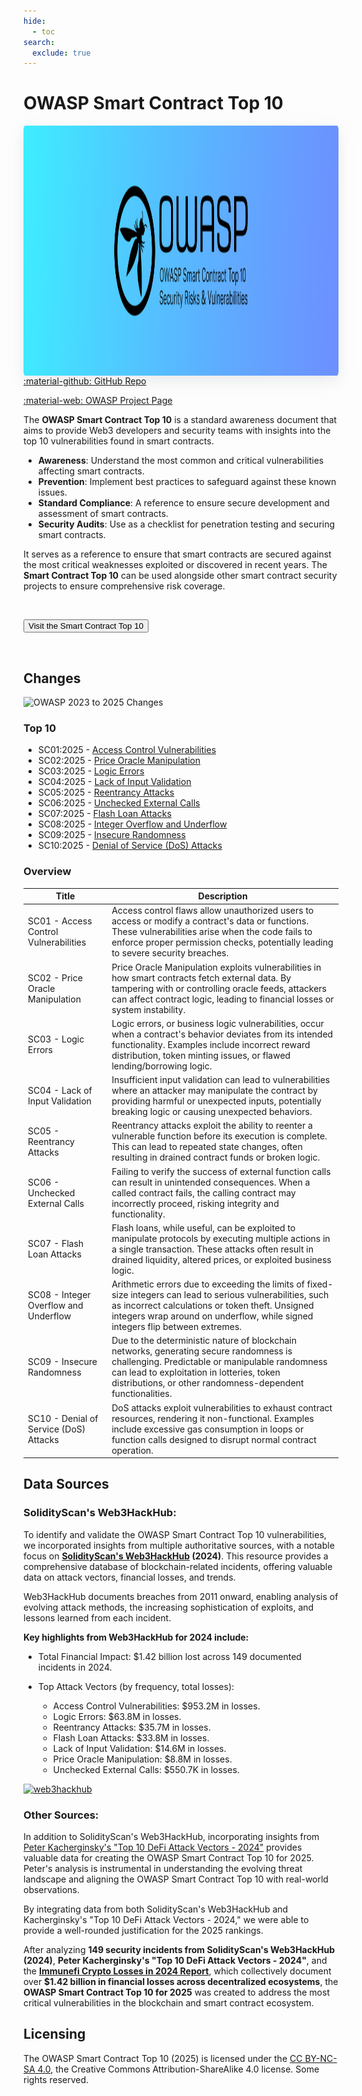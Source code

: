```yaml
---
hide:
  - toc
search:
  exclude: true
---
```


# OWASP Smart Contract Top 10

<img src="../assets/sctop10.png" 
     align="right" 
     style="border-radius: 3px; margin-left: 5em; box-shadow: rgba(149, 157, 165, 0.2) 0px 8px 24px;" 
     width="550px" 
     height="400px">

<a href="https://github.com/OWASP/www-project-smart-contract-top-10">:material-github: GitHub Repo</a>

<a href="https://owasp.org/www-project-smart-contract-top-10">:material-web: OWASP Project Page</a>

The **OWASP Smart Contract Top 10** is a standard awareness document that aims to provide Web3 developers and security teams with insights into the top 10 vulnerabilities found in smart contracts.

- **Awareness**: Understand the most common and critical vulnerabilities affecting smart contracts.
- **Prevention**: Implement best practices to safeguard against these known issues.
- **Standard Compliance**: A reference to ensure secure development and assessment of smart contracts.
- **Security Audits**: Use as a checklist for penetration testing and securing smart contracts.

It serves as a reference to ensure that smart contracts are secured against the most critical weaknesses exploited or discovered in recent years. The **Smart Contract Top 10** can be used alongside other smart contract security projects to ensure comprehensive risk coverage.

<br>

<button class="scs-button" onclick="window.location.href='https://owasp.org/www-project-smart-contract-top-10/';"> Visit the Smart Contract Top 10</button>

<br>

## Changes


![OWASP 2023 to 2025 Changes](../assets/images/Mapping2023-2025.png)

### Top 10

* SC01:2025 - [Access Control Vulnerabilities](2025/en/src/SC01-access-control.md)
* SC02:2025 - [Price Oracle Manipulation](2025/en/src/SC02-price-oracle-manipulation.md)
* SC03:2025 - [Logic Errors](2025/en/src/SC03-logic-errors.md)
* SC04:2025 - [Lack of Input Validation](2025/en/src/SC04-lack-of-input-validation.md)
* SC05:2025 - [Reentrancy Attacks](2025/en/src/SC05-reentrancy-attacks.md)
* SC06:2025 - [Unchecked External Calls](2025/en/src/SC06-unchecked-external-calls.md)
* SC07:2025 - [Flash Loan Attacks](2025/en/src/SC07-flash-loan-attacks.md)
* SC08:2025 - [Integer Overflow and Underflow](2025/en/src/SC08-integer-overflow-underflow.md)
* SC09:2025 - [Insecure Randomness](2025/en/src/SC09-insecure-randomness.md)
* SC10:2025 - [Denial of Service (DoS) Attacks](2025/en/src/SC10-denial-of-service.md)

### Overview

| Title | Description |
| -- | -- |
| SC01 - Access Control Vulnerabilities | Access control flaws allow unauthorized users to access or modify a contract's data or functions. These vulnerabilities arise when the code fails to enforce proper permission checks, potentially leading to severe security breaches. |
| SC02 - Price Oracle Manipulation | Price Oracle Manipulation exploits vulnerabilities in how smart contracts fetch external data. By tampering with or controlling oracle feeds, attackers can affect contract logic, leading to financial losses or system instability. |
| SC03 - Logic Errors | Logic errors, or business logic vulnerabilities, occur when a contract's behavior deviates from its intended functionality. Examples include incorrect reward distribution, token minting issues, or flawed lending/borrowing logic. |
| SC04 - Lack of Input Validation | Insufficient input validation can lead to vulnerabilities where an attacker may manipulate the contract by providing harmful or unexpected inputs, potentially breaking logic or causing unexpected behaviors. |
| SC05 - Reentrancy Attacks | Reentrancy attacks exploit the ability to reenter a vulnerable function before its execution is complete. This can lead to repeated state changes, often resulting in drained contract funds or broken logic. |
| SC06 - Unchecked External Calls | Failing to verify the success of external function calls can result in unintended consequences. When a called contract fails, the calling contract may incorrectly proceed, risking integrity and functionality. |
| SC07 - Flash Loan Attacks | Flash loans, while useful, can be exploited to manipulate protocols by executing multiple actions in a single transaction. These attacks often result in drained liquidity, altered prices, or exploited business logic. |
| SC08 - Integer Overflow and Underflow | Arithmetic errors due to exceeding the limits of fixed-size integers can lead to serious vulnerabilities, such as incorrect calculations or token theft. Unsigned integers wrap around on underflow, while signed integers flip between extremes. |
| SC09 - Insecure Randomness | Due to the deterministic nature of blockchain networks, generating secure randomness is challenging. Predictable or manipulable randomness can lead to exploitation in lotteries, token distributions, or other randomness-dependent functionalities. |
| SC10 - Denial of Service (DoS) Attacks | DoS attacks exploit vulnerabilities to exhaust contract resources, rendering it non-functional. Examples include excessive gas consumption in loops or function calls designed to disrupt normal contract operation. |

## Data Sources

### SolidityScan's Web3HackHub:

To identify and validate the OWASP Smart Contract Top 10 vulnerabilities, we incorporated insights from multiple authoritative sources, with a notable focus on **[SolidityScan's Web3HackHub](https://solidityscan.com/web3hackhub?year=2024) (2024)**. This resource provides a comprehensive database of blockchain-related incidents, offering valuable data on attack vectors, financial losses, and trends. 

Web3HackHub documents breaches from 2011 onward, enabling analysis of evolving attack methods, the increasing sophistication of exploits, and lessons learned from each incident.


**Key highlights from Web3HackHub for 2024 include:**

- Total Financial Impact: $1.42 billion lost across 149 documented incidents in 2024.

- Top Attack Vectors (by frequency, total losses):
    - Access Control Vulnerabilities: $953.2M in losses.
    - Logic Errors: $63.8M in losses.
    - Reentrancy Attacks: $35.7M in losses.
    - Flash Loan Attacks: $33.8M in losses.
    - Lack of Input Validation: $14.6M in losses.
    - Price Oracle Manipulation: $8.8M in losses. 
    - Unchecked External Calls: $550.7K in losses.

[![web3hackhub](../assets/images/web3hackhub-snap.png)](https://solidityscan.com/web3hackhub)

### Other Sources:

In addition to SolidityScan's Web3HackHub, incorporating insights from [Peter Kacherginsky's "Top 10 DeFi Attack Vectors - 2024"](https://x.com/_iphelix/status/1855855006219690233) provides valuable data for creating the OWASP Smart Contract Top 10 for 2025. Peter's analysis is instrumental in understanding the evolving threat landscape and aligning the OWASP Smart Contract Top 10 with real-world observations.

By integrating data from both SolidityScan's Web3HackHub and Kacherginsky's "Top 10 DeFi Attack Vectors - 2024," we were able to provide a well-rounded justification for the 2025 rankings. 

After analyzing **149 security incidents from SolidityScan's Web3HackHub (2024)**, **Peter Kacherginsky's "Top 10 DeFi Attack Vectors - 2024"**, and the **[Immunefi Crypto Losses in 2024 Report](https://downloads.ctfassets.net/t3wqy70tc3bv/2LqNkvjajiCS5sPJmWLakc/9715af967dd95a55da05d2ad373edb0d/Immunefi_Crypto_Losses_in_2024_Report.pdf)**, which collectively document over **$1.42 billion in financial losses across decentralized ecosystems**, the **OWASP Smart Contract Top 10 for 2025** was created to address the most critical vulnerabilities in the blockchain and smart contract ecosystem.



## Licensing
The OWASP Smart Contract Top 10 (2025) is licensed under the [CC BY-NC-SA 4.0](https://creativecommons.org/licenses/by-nc-sa/4.0/), the Creative Commons Attribution-ShareAlike 4.0 license. Some rights reserved.

